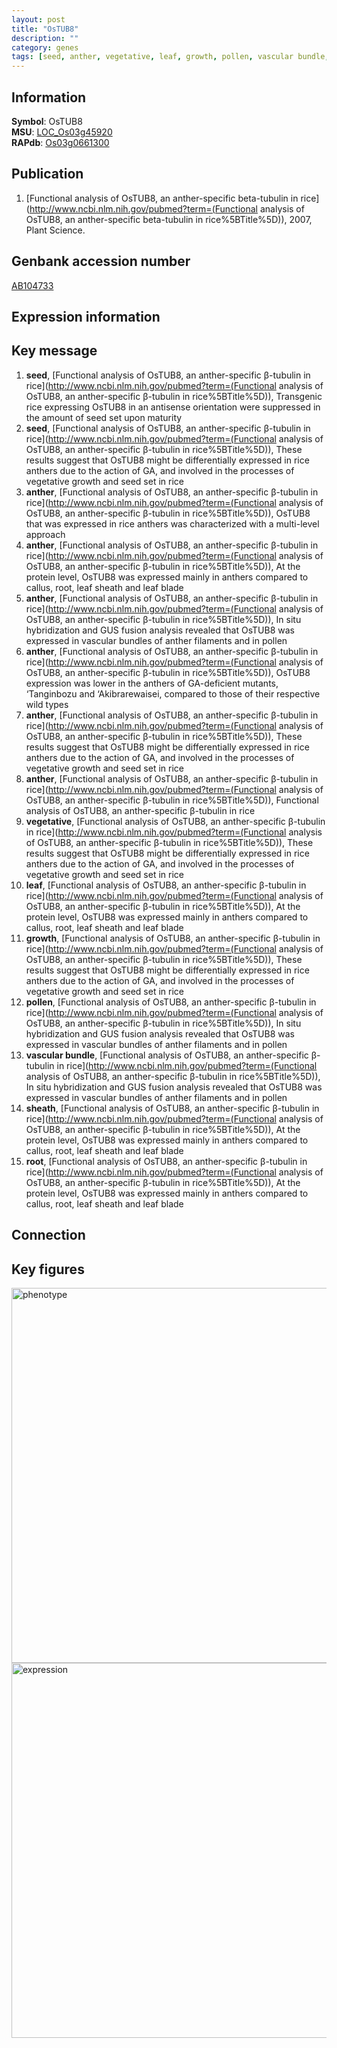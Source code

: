 ```yaml
---
layout: post
title: "OsTUB8"
description: ""
category: genes
tags: [seed, anther, vegetative, leaf, growth, pollen, vascular bundle, sheath, root, Gene]
---
```


## Information
__Symbol__: OsTUB8  
__MSU__: [LOC_Os03g45920](http://rice.plantbiology.msu.edu/cgi-bin/ORF_infopage.cgi?orf=LOC_Os03g45920)  
__RAPdb__: [Os03g0661300](http://rapdb.dna.affrc.go.jp/viewer/gbrowse_details/irgsp1?name=Os03g0661300)  

## Publication
1. [Functional analysis of OsTUB8, an anther-specific beta-tubulin in rice](http://www.ncbi.nlm.nih.gov/pubmed?term=(Functional analysis of OsTUB8, an anther-specific beta-tubulin in rice%5BTitle%5D)), 2007, Plant Science.

## Genbank accession number
[AB104733](http://www.ncbi.nlm.nih.gov/nuccore/AB104733)

## Expression information

## Key message
1. __seed__, [Functional analysis of OsTUB8, an anther-specific β-tubulin in rice](http://www.ncbi.nlm.nih.gov/pubmed?term=(Functional analysis of OsTUB8, an anther-specific β-tubulin in rice%5BTitle%5D)),  Transgenic rice expressing OsTUB8 in an antisense orientation were suppressed in the amount of seed set upon maturity
2. __seed__, [Functional analysis of OsTUB8, an anther-specific β-tubulin in rice](http://www.ncbi.nlm.nih.gov/pubmed?term=(Functional analysis of OsTUB8, an anther-specific β-tubulin in rice%5BTitle%5D)),  These results suggest that OsTUB8 might be differentially expressed in rice anthers due to the action of GA, and involved in the processes of vegetative growth and seed set in rice
3. __anther__, [Functional analysis of OsTUB8, an anther-specific β-tubulin in rice](http://www.ncbi.nlm.nih.gov/pubmed?term=(Functional analysis of OsTUB8, an anther-specific β-tubulin in rice%5BTitle%5D)),  OsTUB8 that was expressed in rice anthers was characterized with a multi-level approach
4. __anther__, [Functional analysis of OsTUB8, an anther-specific β-tubulin in rice](http://www.ncbi.nlm.nih.gov/pubmed?term=(Functional analysis of OsTUB8, an anther-specific β-tubulin in rice%5BTitle%5D)),  At the protein level, OsTUB8 was expressed mainly in anthers compared to callus, root, leaf sheath and leaf blade
5. __anther__, [Functional analysis of OsTUB8, an anther-specific β-tubulin in rice](http://www.ncbi.nlm.nih.gov/pubmed?term=(Functional analysis of OsTUB8, an anther-specific β-tubulin in rice%5BTitle%5D)),  In situ hybridization and GUS fusion analysis revealed that OsTUB8 was expressed in vascular bundles of anther filaments and in pollen
6. __anther__, [Functional analysis of OsTUB8, an anther-specific β-tubulin in rice](http://www.ncbi.nlm.nih.gov/pubmed?term=(Functional analysis of OsTUB8, an anther-specific β-tubulin in rice%5BTitle%5D)),  OsTUB8 expression was lower in the anthers of GA-deficient mutants, ‘Tanginbozu and ‘Akibrarewaisei, compared to those of their respective wild types
7. __anther__, [Functional analysis of OsTUB8, an anther-specific β-tubulin in rice](http://www.ncbi.nlm.nih.gov/pubmed?term=(Functional analysis of OsTUB8, an anther-specific β-tubulin in rice%5BTitle%5D)),  These results suggest that OsTUB8 might be differentially expressed in rice anthers due to the action of GA, and involved in the processes of vegetative growth and seed set in rice
8. __anther__, [Functional analysis of OsTUB8, an anther-specific β-tubulin in rice](http://www.ncbi.nlm.nih.gov/pubmed?term=(Functional analysis of OsTUB8, an anther-specific β-tubulin in rice%5BTitle%5D)), Functional analysis of OsTUB8, an anther-specific β-tubulin in rice
9. __vegetative__, [Functional analysis of OsTUB8, an anther-specific β-tubulin in rice](http://www.ncbi.nlm.nih.gov/pubmed?term=(Functional analysis of OsTUB8, an anther-specific β-tubulin in rice%5BTitle%5D)),  These results suggest that OsTUB8 might be differentially expressed in rice anthers due to the action of GA, and involved in the processes of vegetative growth and seed set in rice
10. __leaf__, [Functional analysis of OsTUB8, an anther-specific β-tubulin in rice](http://www.ncbi.nlm.nih.gov/pubmed?term=(Functional analysis of OsTUB8, an anther-specific β-tubulin in rice%5BTitle%5D)),  At the protein level, OsTUB8 was expressed mainly in anthers compared to callus, root, leaf sheath and leaf blade
11. __growth__, [Functional analysis of OsTUB8, an anther-specific β-tubulin in rice](http://www.ncbi.nlm.nih.gov/pubmed?term=(Functional analysis of OsTUB8, an anther-specific β-tubulin in rice%5BTitle%5D)),  These results suggest that OsTUB8 might be differentially expressed in rice anthers due to the action of GA, and involved in the processes of vegetative growth and seed set in rice
12. __pollen__, [Functional analysis of OsTUB8, an anther-specific β-tubulin in rice](http://www.ncbi.nlm.nih.gov/pubmed?term=(Functional analysis of OsTUB8, an anther-specific β-tubulin in rice%5BTitle%5D)),  In situ hybridization and GUS fusion analysis revealed that OsTUB8 was expressed in vascular bundles of anther filaments and in pollen
13. __vascular bundle__, [Functional analysis of OsTUB8, an anther-specific β-tubulin in rice](http://www.ncbi.nlm.nih.gov/pubmed?term=(Functional analysis of OsTUB8, an anther-specific β-tubulin in rice%5BTitle%5D)),  In situ hybridization and GUS fusion analysis revealed that OsTUB8 was expressed in vascular bundles of anther filaments and in pollen
14. __sheath__, [Functional analysis of OsTUB8, an anther-specific β-tubulin in rice](http://www.ncbi.nlm.nih.gov/pubmed?term=(Functional analysis of OsTUB8, an anther-specific β-tubulin in rice%5BTitle%5D)),  At the protein level, OsTUB8 was expressed mainly in anthers compared to callus, root, leaf sheath and leaf blade
15. __root__, [Functional analysis of OsTUB8, an anther-specific β-tubulin in rice](http://www.ncbi.nlm.nih.gov/pubmed?term=(Functional analysis of OsTUB8, an anther-specific β-tubulin in rice%5BTitle%5D)),  At the protein level, OsTUB8 was expressed mainly in anthers compared to callus, root, leaf sheath and leaf blade

## Connection

## Key figures
<img src="http://ricencode.github.io/images/OsTUB8.pheno.png" alt="phenotype"  style="width: 600px;"/>

<img src="http://ricencode.github.io/images/OsTUB8.exp.png" alt="expression"  style="width: 600px;"/>


